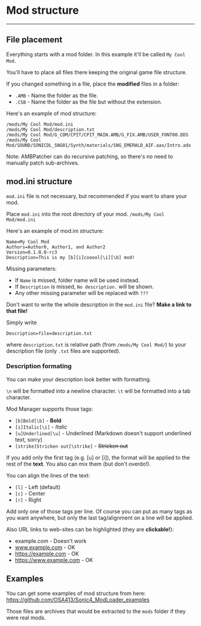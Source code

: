 # Mod structure
---------------------------

## File placement

Everything starts with a mod folder. In this example it'll be called `My Cool Mod`.

You'll have to place all files there keeping the original game file structure.

If you changed something in a file, place the **modified** files in a folder:
* `.AMB` - Name the folder as the file.
* `.CSB` - Name the folder as the file but without the extension.

Here's an example of mod structure:
```
/mods/My Cool Mod/mod.ini
/mods/My Cool Mod/description.txt
/mods/My Cool Mod/G_COM/CPIT/CPIT_MAIN.AMB/G_FIX.AMB/USER_FONT00.DDS
/mods/My Cool Mod/SOUND/SONICDL_SNG01/Synth/materials/SNG_EMERALD_AIF.aax/Intro.adx
```

Note: AMBPatcher can do recursive patching, so there's no need to manually patch sub-archives.

## mod.ini structure

`mod.ini` file is not necessary, but recommended if you want to share your mod.

Place `mod.ini` into the root directory of your mod.
`/mods/My Cool Mod/mod.ini`

Here's an example of mod.ini structure:
```
Name=My Cool Mod
Authors=Author0, Author1, and Author2
Version=0.1.0.0-rc3
Description=This is my [b][i]cooool[\i][\b] mod!
```

Missing parameters:
* If `Name` is missed, folder name will be used instead.
* If `Description` is missed, `No description.` will be shown.
* Any other missing parameter will be replaced with `???`

Don't want to write the whole description in the `mod.ini` file? **Make a link to that file!**

Simply write
```
Description=file=description.txt
```
where `description.txt` is relative path (from `/mods/My Cool Mod/`) to your description file (only `.txt` files are supported).

### Description formating

You can make your description look better with formatting.

`\n` will be formatted into a newline character.
`\t` will be formatted into a tab character.

Mod Manager supports those tags:

* `[b]Bold[\b]` - **Bold**
* `[i]Italic[\i]` - *Italic*
* `[u]Underlined[\u]` - Underlined (Markdown doesn't support underlined text, sorry)
* `[strike]Stricken out[\strike]` - ~~Stricken out~~

If you add only the first tag (e.g. [u] or [i]), the format will be applied to the rest of the **text**. You also can mix them (but don't overdo!).

You can align the lines of the text:

* `[l]` - Left (default)
* `[c]` - Center
* `[r]` - Right

Add only one of those tags per line. Of course you can put as many tags as you want anywhere, but only the last tag/alignment on a line will be applied.

Also URL links to web-sites can be highlighted (they are **clickable!**):
* example.com - Doesn't work
* www.example.com - OK
* https://example.com - OK
* https://www.example.com - OK


## Examples

You can get some examples of mod structure from here: https://github.com/OSA413/Sonic4_ModLoader_examples

Those files are archives that would be extracted to the `mods` folder if they were real mods.
